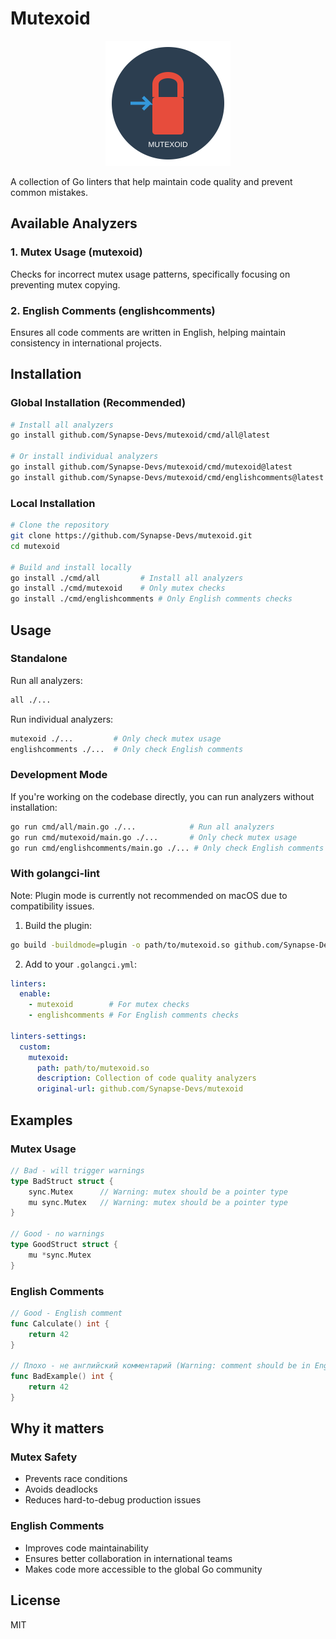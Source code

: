 # Mutexoid

<p align="center">
  <img src="/assets/logo.svg" width="200" height="200" alt="Mutexoid Logo">
</p>

A collection of Go linters that help maintain code quality and prevent common mistakes.

## Available Analyzers

### 1. Mutex Usage (mutexoid)
Checks for incorrect mutex usage patterns, specifically focusing on preventing mutex copying.

### 2. English Comments (englishcomments)
Ensures all code comments are written in English, helping maintain consistency in international projects.

## Installation

### Global Installation (Recommended)
```bash
# Install all analyzers
go install github.com/Synapse-Devs/mutexoid/cmd/all@latest

# Or install individual analyzers
go install github.com/Synapse-Devs/mutexoid/cmd/mutexoid@latest        # Only mutex checks
go install github.com/Synapse-Devs/mutexoid/cmd/englishcomments@latest # Only English comments checks
```

### Local Installation
```bash
# Clone the repository
git clone https://github.com/Synapse-Devs/mutexoid.git
cd mutexoid

# Build and install locally
go install ./cmd/all         # Install all analyzers
go install ./cmd/mutexoid    # Only mutex checks
go install ./cmd/englishcomments # Only English comments checks
```

## Usage

### Standalone

Run all analyzers:
```bash
all ./...
```

Run individual analyzers:
```bash
mutexoid ./...         # Only check mutex usage
englishcomments ./...  # Only check English comments
```

### Development Mode
If you're working on the codebase directly, you can run analyzers without installation:
```bash
go run cmd/all/main.go ./...            # Run all analyzers
go run cmd/mutexoid/main.go ./...       # Only check mutex usage
go run cmd/englishcomments/main.go ./... # Only check English comments
```

### With golangci-lint

Note: Plugin mode is currently not recommended on macOS due to compatibility issues.

1. Build the plugin:
```bash
go build -buildmode=plugin -o path/to/mutexoid.so github.com/Synapse-Devs/mutexoid/cmd/mutexoid/plugin
```

2. Add to your `.golangci.yml`:
```yaml
linters:
  enable:
    - mutexoid        # For mutex checks
    - englishcomments # For English comments checks
  
linters-settings:
  custom:
    mutexoid:
      path: path/to/mutexoid.so
      description: Collection of code quality analyzers
      original-url: github.com/Synapse-Devs/mutexoid
```

## Examples

### Mutex Usage

```go
// Bad - will trigger warnings
type BadStruct struct {
    sync.Mutex      // Warning: mutex should be a pointer type
    mu sync.Mutex   // Warning: mutex should be a pointer type
}

// Good - no warnings
type GoodStruct struct {
    mu *sync.Mutex
}
```

### English Comments

```go
// Good - English comment
func Calculate() int {
    return 42
}

// Плохо - не английский комментарий (Warning: comment should be in English)
func BadExample() int {
    return 42
}
```

## Why it matters

### Mutex Safety
- Prevents race conditions
- Avoids deadlocks
- Reduces hard-to-debug production issues

### English Comments
- Improves code maintainability
- Ensures better collaboration in international teams
- Makes code more accessible to the global Go community

## License

MIT 